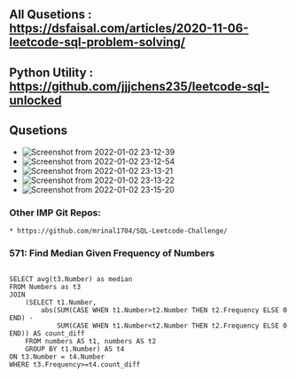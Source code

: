 ## All Qusetions : https://dsfaisal.com/articles/2020-11-06-leetcode-sql-problem-solving/
## Python Utility : https://github.com/jjjchens235/leetcode-sql-unlocked
## Qusetions
* ![Screenshot from 2022-01-02 23-12-39](https://user-images.githubusercontent.com/25519715/147884603-e33c7e31-e54c-4dfa-92be-2b438bea0ded.png)
* ![Screenshot from 2022-01-02 23-12-54](https://user-images.githubusercontent.com/25519715/147884608-ed628816-6a61-44b0-8c66-62b99b761c24.png)
* ![Screenshot from 2022-01-02 23-13-21](https://user-images.githubusercontent.com/25519715/147884613-2366e944-b508-4692-af02-91d83b365925.png)
* ![Screenshot from 2022-01-02 23-13-22](https://user-images.githubusercontent.com/25519715/147884616-804d14bc-04ba-4b7d-8254-5d0b30490ca6.png)
* ![Screenshot from 2022-01-02 23-15-20](https://user-images.githubusercontent.com/25519715/147884618-bda751ca-2ee4-439c-8c55-124efcf3ec05.png)


### Other IMP Git Repos:
    * https://github.com/mrinal1704/SQL-Leetcode-Challenge/
   

    
### 571: Find Median Given Frequency of Numbers
```

SELECT avg(t3.Number) as median
FROM Numbers as t3
JOIN
    (SELECT t1.Number,
        abs(SUM(CASE WHEN t1.Number>t2.Number THEN t2.Frequency ELSE 0 END) -
            SUM(CASE WHEN t1.Number<t2.Number THEN t2.Frequency ELSE 0 END)) AS count_diff
    FROM numbers AS t1, numbers AS t2
    GROUP BY t1.Number) AS t4
ON t3.Number = t4.Number
WHERE t3.Frequency>=t4.count_diff

```
